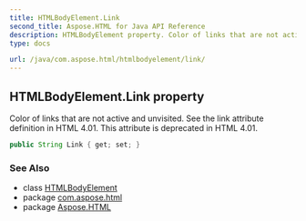 ```yaml
---
title: HTMLBodyElement.Link
second_title: Aspose.HTML for Java API Reference
description: HTMLBodyElement property. Color of links that are not active and unvisited. See the link attribute definition in HTML 4.01. This attribute is deprecated in HTML 4.01
type: docs

url: /java/com.aspose.html/htmlbodyelement/link/
---
```

## HTMLBodyElement.Link property

Color of links that are not active and unvisited. See the link attribute definition in HTML 4.01. This attribute is deprecated in HTML 4.01.

```java
public String Link { get; set; }
```

### See Also

* class [HTMLBodyElement](../)
* package [com.aspose.html](../../../com.aspose.html/)
* package [Aspose.HTML](../../../)
